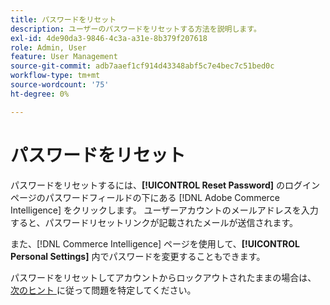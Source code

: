 ```yaml
---
title: パスワードをリセット
description: ユーザーのパスワードをリセットする方法を説明します。
exl-id: 4de90da3-9846-4c3a-a31e-8b379f207618
role: Admin, User
feature: User Management
source-git-commit: adb7aaef1cf914d43348abf5c7e4bec7c51bed0c
workflow-type: tm+mt
source-wordcount: '75'
ht-degree: 0%

---
```


# パスワードをリセット

パスワードをリセットするには、**[!UICONTROL Reset Password]** のログインページのパスワードフィールドの下にある [!DNL Adobe Commerce Intelligence] をクリックします。 ユーザーアカウントのメールアドレスを入力すると、パスワードリセットリンクが記載されたメールが送信されます。

また、[!DNL Commerce Intelligence] ページを使用して、**[!UICONTROL Personal Settings]** 内でパスワードを変更することもできます。

パスワードをリセットしてアカウントからロックアウトされたままの場合は、[ 次のヒント ](https://experienceleague.adobe.com/docs/commerce-knowledge-base/kb/troubleshooting/miscellaneous/troubleshooting-mbi-account-lockout.html) に従って問題を特定してください。
